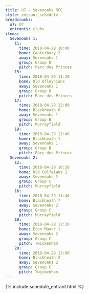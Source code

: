 ```yaml
---
title: U7 - Sevenoaks RFC
style: entrant_schedule
breadcrumbs:
  u7: U7
  entrants: clubs
items:
  Sevenoaks 1:
    11:
      time: 2018-04-29 10:00
      home: Canterbury 2
      away: Sevenoaks 1
      group: Group B
      pitch: Parc des Princes
    15:
      time: 2018-04-29 11:20
      home: Old Alleynians
      away: Sevenoaks 1
      group: Group B
      pitch: Parc des Princes
    17:
      time: 2018-04-29 12:00
      home: Blackheath 6
      away: Sevenoaks 1
      group: Group B
      pitch: Murrayfield
    19:
      time: 2018-04-29 12:40
      home: Blackheath 1
      away: Sevenoaks 1
      group: Group B
      pitch: Parc des Princes
  Sevenoaks 2:
    12:
      time: 2018-04-29 10:20
      home: Old Colfeians 1
      away: Sevenoaks 2
      group: Group C
      pitch: Murrayfield
    16:
      time: 2018-04-29 11:40
      home: Blackheath 7
      away: Sevenoaks 2
      group: Group C
      pitch: Murrayfield
    18:
      time: 2018-04-29 12:20
      home: Eton Manor 1
      away: Sevenoaks 2
      group: Group C
      pitch: Twickenham
    20:
      time: 2018-04-29 13:00
      home: Blackheath 2
      away: Sevenoaks 2
      group: Group C
      pitch: Twickenham
---
```


{% include schedule_entrant.html %}
